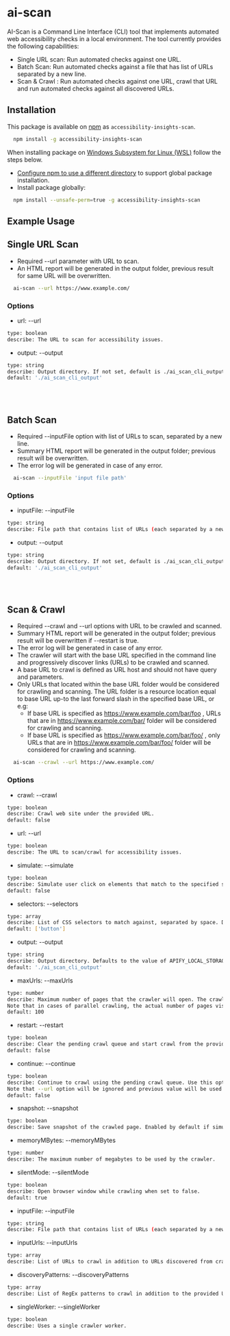 <!--
Copyright (c) Microsoft Corporation. All rights reserved.
Licensed under the MIT License.
-->

# ai-scan

AI-Scan is a Command Line Interface (CLI) tool that implements automated web accessibility checks in a local environment. The tool currently provides the following capabilities:

-   Single URL scan: Run automated checks against one URL.
-   Batch Scan: Run automated checks against a file that has list of URLs separated by a new line.
-   Scan & Crawl : Run automated checks against one URL, crawl that URL and run automated checks against all discovered URLs.

## Installation

This package is available on [npm](http://npmjs.com) as `accessibility-insights-scan`.

```sh
  npm install -g accessibility-insights-scan
```

When installing package on [Windows Subsystem for Linux (WSL)](https://docs.microsoft.com/en-us/windows/wsl/about) follow the steps below.

-   [Configure npm to use a different directory](https://docs.npmjs.com/resolving-eacces-permissions-errors-when-installing-packages-globally) to support global package installation.
-   Install package globally:

```sh
  npm install --unsafe-perm=true -g accessibility-insights-scan
```

## Example Usage

## Single URL Scan

-   Required --url parameter with URL to scan.
-   An HTML report will be generated in the output folder, previous result for same URL will be overwritten.

```sh
  ai-scan --url https://www.example.com/
```

### Options

-   url: --url

```sh
type: boolean
describe: The URL to scan for accessibility issues.
```

-   output: --output

```sh
type: string
describe: Output directory. If not set, default is ./ai_scan_cli_output, if you use the same output for different runs, an existing result might be overwritten.
default: './ai_scan_cli_output'
```

</br></br>

## Batch Scan

-   Required --inputFile option with list of URLs to scan, separated by a new line.
-   Summary HTML report will be generated in the output folder; previous result will be overwritten.
-   The error log will be generated in case of any error.

```sh
  ai-scan --inputFile 'input file path'
```

### Options

-   inputFile: --inputFile

```sh
type: string
describe: File path that contains list of URLs (each separated by a new line) to scan for accessibility issues.
```

-   output: --output

```sh
type: string
describe: Output directory. If not set, default is ./ai_scan_cli_output, if you use the same output for different runs, an existing result might be overwritten.
default: './ai_scan_cli_output'
```

</br></br>

## Scan & Crawl

-   Required --crawl and --url options with URL to be crawled and scanned.
-   Summary HTML report will be generated in the output folder; previous result will be overwritten if --restart is true.
-   The error log will be generated in case of any error.
-   The crawler will start with the base URL specified in the command line and progressively discover links (URLs) to be crawled and scanned.
-   A base URL to crawl is defined as URL host and should not have query and parameters.
-   Only URLs that located within the base URL folder would be considered for crawling and scanning. The URL folder is a resource location equal to base URL up-to the last forward slash in the specified base URL, or e.g:
    -   If base URL is specified as https://www.example.com/bar/foo , URLs that are in https://www.example.com/bar/ folder will be considered for crawling and scanning.
    -   If base URL is specified as https://www.example.com/bar/foo/ , only URLs that are in https://www.example.com/bar/foo/ folder will be considered for crawling and scanning.

```sh
  ai-scan --crawl --url https://www.example.com/
```

### Options

-   crawl: --crawl

```sh
type: boolean
describe: Crawl web site under the provided URL.
default: false
```

-   url: --url

```sh
type: boolean
describe: The URL to scan/crawl for accessibility issues.
```

-   simulate: --simulate

```sh
type: boolean
describe: Simulate user click on elements that match to the specified selectors.
default: false
```

-   selectors: --selectors

```sh
type: array
describe: List of CSS selectors to match against, separated by space. Default selector is 'button'.
default: ['button']
```

-   output: --output

```sh
type: string
describe: Output directory. Defaults to the value of APIFY_LOCAL_STORAGE_DIR, if set, or ./ai_scan_cli_output, if not, if you use the same output for different runs, an existing result might be overwritten.
default: './ai_scan_cli_output'
```

-   maxUrls: --maxUrls

```sh
type: number
describe: Maximum number of pages that the crawler will open. The crawl will stop when this limit is reached.
Note that in cases of parallel crawling, the actual number of pages visited might be slightly higher than this value.
default: 100
```

-   restart: --restart

```sh
type: boolean
describe: Clear the pending crawl queue and start crawl from the provided URL when set to true, otherwise resume the crawl from the last request in the queue.
default: false
```

-   continue: --continue

```sh
type: boolean
describe: Continue to crawl using the pending crawl queue. Use this option to continue when previous scan was terminated.
Note that --url option will be ignored and previous value will be used instead.
default: false
```

-   snapshot: --snapshot

```sh
type: boolean
describe: Save snapshot of the crawled page. Enabled by default if simulation option is selected, otherwise false.
```

-   memoryMBytes: --memoryMBytes

```sh
type: number
describe: The maximum number of megabytes to be used by the crawler.
```

-   silentMode: --silentMode

```sh
type: boolean
describe: Open browser window while crawling when set to false.
default: true
```

-   inputFile: --inputFile

```sh
type: string
describe: File path that contains list of URLs (each separated by a new line) to scan in addition to URLs discovered from crawling the provided URL.
```

-   inputUrls: --inputUrls

```sh
type: array
describe: List of URLs to crawl in addition to URLs discovered from crawling the provided URL, separated by space.
```

-   discoveryPatterns: --discoveryPatterns

```sh
type: array
describe: List of RegEx patterns to crawl in addition to the provided URL, separated by space.
```

-   singleWorker: --singleWorker

```sh
type: boolean
describe: Uses a single crawler worker.
```
